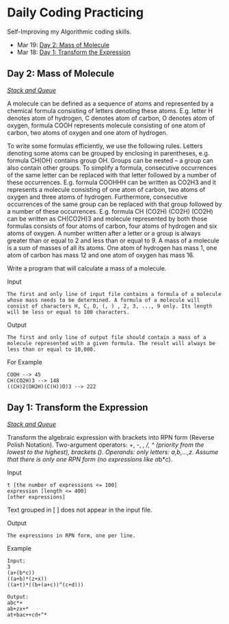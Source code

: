 # Daily Coding Practicing

Self-Improving my Algorithmic coding skills.


- Mar 19: [Day 2: Mass of Molecule](#Day-2:-Mass-of-Molecule)
- Mar 18: [Day 1: Transform the Expression](#Day-1:-Transform-the-Expression)

<a name="headers"/>

## Day 2: Mass of Molecule

_[Stack and Queue ](https://www.spoj.com/problems/MMASS/)_

A molecule can be defined as a sequence of atoms and represented by a chemical formula consisting of letters denoting these atoms. E.g. letter H denotes atom of hydrogen, C denotes atom of carbon, O denotes atom of oxygen, formula COOH represents molecule consisting of one atom of carbon, two atoms of oxygen and one atom of hydrogen.

To write some formulas efficiently, we use the following rules. Letters denoting some atoms can be grouped by enclosing in parentheses, e.g. formula CH(OH) contains group OH. Groups can be nested – a group can also contain other groups. To simplify a formula, consecutive occurrences of the same letter can be replaced with that letter followed by a number of these occurrences. E.g. formula COOHHH can be written as CO2H3 and it represents a molecule consisting of one atom of carbon, two atoms of oxygen and three atoms of hydrogen. Furthermore, consecutive occurrences of the same group can be replaced with that group followed by a number of these occurrences. E.g. formula CH (CO2H) (CO2H) (CO2H) can be written as CH(CO2H)3 and molecule represented by both those formulas consists of four atoms of carbon, four atoms of hydrogen and six atoms of oxygen. A number written after a letter or a group is always greater than or equal to 2 and less than or equal to 9. A mass of a molecule is a sum of masses of all its atoms. One atom of hydrogen has mass 1, one atom of carbon has mass 12 and one atom of oxygen has mass 16.

Write a program that will calculate a mass of a molecule.

Input
```
The first and only line of input file contains a formula of a molecule whose mass needs to be determined. A formula of a molecule will consist of characters H, C, O, (, ) , 2, 3, ..., 9 only. Its length will be less or equal to 100 characters.
```

Output
```
The first and only line of output file should contain a mass of a molecule represented with a given formula. The result will always be less than or equal to 10,000.
```

For Example
```
COOH --> 45
CH(CO2H)3 --> 148
((CH)2(OH2H)(C(H))O)3 --> 222

```

<a name="headers"/>

## Day 1: Transform the Expression

[_Stack and Queue_](https://www.spoj.com/problems/ONP/)

Transform the algebraic expression with brackets into RPN form (Reverse Polish Notation). Two-argument operators: +, -, *, /, ^  (priority from the lowest to the highest), brackets ().
Operands: only letters: a,b,...,z. Assume that there is only one RPN form (no expressions like a*b*c).

Input
```
t [the number of expressions <= 100]
expression [length <= 400]
[other expressions]
```
Text grouped in [ ] does not appear in the input file.

Output
```
The expressions in RPN form, one per line.
```

Example
```
Input:
3
(a+(b*c))
((a+b)*(z+x))
((a+t)*((b+(a+c))^(c+d)))

Output:
abc*+
ab+zx+*
at+bac++cd+^*
```


